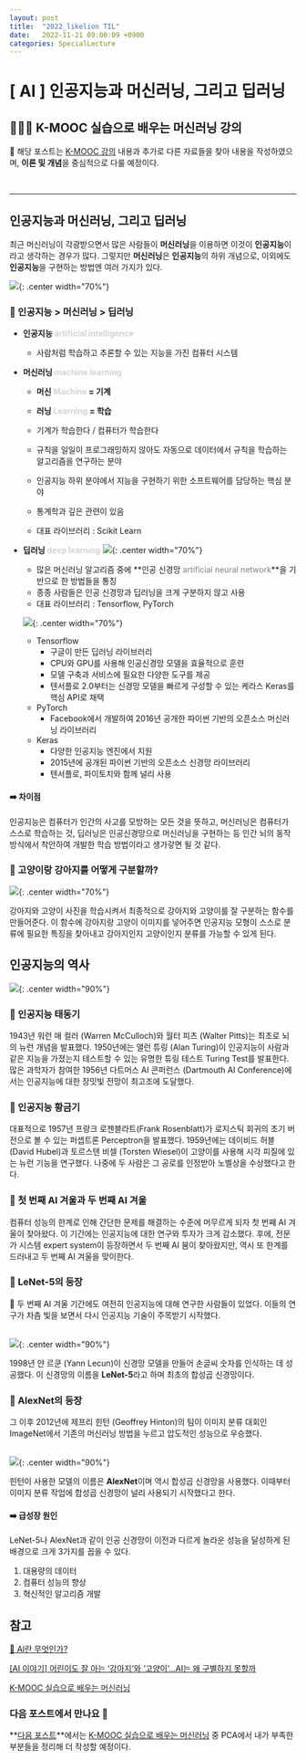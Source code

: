 ```yaml
---
layout: post
title:  "2022_likelion TIL"
date:   2022-11-21 09:00:09 +0900
categories: SpecialLecture
---
```

# [ AI ] 인공지능과 머신러닝, 그리고 딥러닝
## 👩🏻‍💻 K-MOOC 실습으로 배우는 머신러닝 강의

📙 해당 포스트는 [K-MOOC 강의](http://www.kmooc.kr/courses/course-v1:SSUk+SSMOOC20K+2022_T1/course/) 내용과 추가로 다른 자료들을 찾아 내용을 작성하였으며, **이론 및 개념**을 중심적으로 다룰 예정이다.

<br/>

***

## 인공지능과 머신러닝, 그리고 딥러닝
최근 머신러닝이 각광받으면서 많은 사람들이 **머신러닝**을 이용하면 이것이 **인공지능**이라고 생각하는 경우가 많다. 그렇지만 **머신러닝**은 **인공지능**의 하위 개념으로, 이외에도 **인공지능**을 구현하는 방법엔 여러 가지가 있다.

![](/assets/img/img_221121/ai_ml_dl.png){: .center width="70%"}

### 🤔 인공지능 > 머신러닝 > 딥러닝
* **인공지능 <font color='lightgray'>artificial intelligence</font>**
  * 사람처럼 학습하고 추론할 수 있는 지능을 가진 컴퓨터 시스템

* **머신러닝 <font color='lightgray'>machine learning</font>**

  * **머신 <font color = 'lightgray'>Machine</font> = 기계**
  * **러닝 <font color = 'lightgray'>Learning</font> = 학습**
  * 기계가 학습한다 / 컴퓨터가 학습한다

  * 규칙을 일일이 프로그래밍하지 않아도 자동으로 데이터에서 규칙을 학습하는 알고리즘을 연구하는 분야
  * 인공지능 하위 분야에서 지능을 구현하기 위한 소프트웨어를 담당하는 핵심 분야
  * 통계학과 깊은 관련이 있음
  * 대표 라이브러리 : Scikit Learn

* **딥러닝 <font color='lightgray'>deep learning</font>**
  ![](/assets/img/img_221121/neural_dl.png){: .center width="70%"}

  * 많은 머신러닝 알고리즘 중에 **인공 신경망 <font color='gray'>artificial neural network</font>**을 기반으로 한 방법들을 통칭
  * 종종 사람들은 인공 신경망과 딥러닝을 크게 구분하지 않고 사용
  * 대표 라이브러리 : Tensorflow, PyTorch
  
  ![](/assets/img/img_221121/tensorflow-pytorch.png){: .center width="70%"}

    * Tensorflow
      * 구글이 만든 딥러닝 라이브러리
      * CPU와 GPU를 사용해 인공신경망 모델을 효율적으로 훈련
      * 모델 구축과 서비스에 필요한 다양한 도구를 제공
      * 텐서플로 2.0부터는 신경망 모델을 빠르게 구성할 수 있는 케라스 Keras를 핵심 API로 채택
    * PyTorch
      * Facebook에서 개발하여 2016년 공개한 파이썬 기반의 오픈소스 머신러닝 라이브러리
    * Keras
      * 다양한 인공지능 엔진에서 지원
      * 2015년에 공개된 파이썬 기반의 오픈소스 신경망 라이브러리
      * 텐서플로, 파이토치와 함께 널리 사용

#### ➡️ 차이점
인공지능은 컴퓨터가 인간의 사고를 모방하는 모든 것을 뜻하고, 머신러닝은 컴퓨터가 스스로 학습하는 것, 딥러닝은 인공신경망으로 머신러닝을 구현하는 등 인간 뇌의 동작 방식에서 착안하여 개발한 학습 방법이라고 생가갛면 될 것 같다.


### 🔎 고양이랑 강아지를 어떻게 구분할까?
![](/assets/img/img_221121/ai_dog_cat.png){: .center width="70%"}

강아지와 고양이 사진을 학습시켜서 최종적으로 강아지와 고양이를 잘 구분하는 함수를 만들어준다. 이 함수에 강아지랑 고양이 이미지를 넣어주면 인공지능 모형이 스스로 분류에 필요한 특징을 찾아내고 강아지인지 고양이인지 분류를 가능할 수 있게 된다.


## 인공지능의 역사

![](/assets/img/img_221121/ai_history.png){: .center width="90%"}
### 👶 인공지능 태동기
1943년 워런 매 컬러 (Warren McCulloch)와 월터 피츠 (Walter Pitts)는 최초로 뇌의 뉴런 개념을 발표했다. 1950년에는 앨런 튜링 (Alan Turing)이 인공지능이 사람과 같은 지능을 가졌는지 테스트할 수 있는 유명한 튜링 테스트 Turing Test를 발표한다. 많은 과학자가 참여한 1956년 다트머스 AI 콘퍼런스 (Dartmouth AI Conference)에서는 인공지능에 대한 장밋빛 전망이 최고조에 도달했다.

### 🫅 인공지능 황금기
대표적으로 1957년 프랑크 로젠블라트(Frank Rosenblatt)가 로지스틱 회귀의 초기 버전으로 볼 수 있는 퍼셉트론 Perceptron을 발표했다. 1959년에는 데이비드 허블 (David Hubel)과 토르스텐 비셀 (Torsten Wiesel)이 고양이를 사용해 시각 피질에 있는 뉴런 기능을 연구했다. 나중에 두 사람은 그 공로를 인정받아 노벨상을 수상했다고 한다. 

### 🥶 첫 번째 AI 겨울과 두 번째 AI 겨울
컴퓨터 성능의 한계로 인해 간단한 문제를 해결하는 수준에 머무르게 되자 첫 번째 AI 겨울이 찾아왔다. 
이 기간에는 인공지능에 대한 연구와 투자가 크게 감소했다. 
후에, 전문가 시스템 expert system이 등장하면서 두 번째 AI 붐이 찾아왔지만, 역시 또 한계를 드러내고 두 번째 AI 겨울을 맞이한다.

### 👑 LeNet-5의 등장
🥶 두 번째 AI 겨울 기간에도 여전히 인공지능에 대해 연구한 사람들이 있었다. 
이들의 연구가 차츰 빛을 보면서 다시 인공지능 기술이 주목받기 시작했다. <br/><br/>

![](/assets/img/img_221121/lenet5.png){: .center width="90%"}<br/>


1998년 얀 르쿤 (Yann Lecun)이 신경망 모델을 만들어 손글씨 숫자를 인식하는 데 성공했다. 이 신경망의 이름을 **LeNet-5**라고 하며 최초의 합성곱 신경망이다.

### 👑 AlexNet의 등장
그 이후 2012년에 제프리 힌턴 (Geoffrey Hinton)의 팀이 이미지 분류 대회인 ImageNet에서 기존의 머신러닝 방법을 누르고 압도적인 성능으로 우승했다. <br/><br/>

![](/assets/img/img_221121/alexnet.png){: .center width="90%"}<br/>


힌턴이 사용한 모델의 이름은 **AlexNet**이며 역시 합성곱 신경망을 사용했다. 이때부터 이미지 분류 작업에 합성곱 신경망이 널리 사용되기 시작했다고 한다.


#### ➡️ 급성장 원인
LeNet-5나 AlexNet과 같이 인공 신경망이 이전과 다르게 놀라운 성능을 달성하게 된 배경으로 크게 3가지를 꼽을 수 있다.

1. 대용량의 데이터
2. 컴퓨터 성능의 향상
3. 혁신적인 알고리즘 개발


<!-- ## 💻 실습 예제 코드 -->

## 참고
[🤖 AI란 무엇인가?](https://hongong.hanbit.co.kr/ai-%EB%AC%B4%EC%97%87%EC%9D%B8%EA%B0%80-%EC%9D%B8%EA%B3%B5%EC%A7%80%EB%8A%A5-%EB%A8%B8%EC%8B%A0%EB%9F%AC%EB%8B%9D-%EB%94%A5%EB%9F%AC%EB%8B%9D-%EC%B0%A8%EC%9D%B4%EC%A0%90-%EC%B4%9D%EC%A0%95%EB%A6%AC/)

[[AI 이야기] 어린이도 잘 아는 ‘강아지’와 ‘고양이’…AI는 왜 구별하지 못할까](https://magazine.hankyung.com/business/article/202009099351b)

[K-MOOC 실습으로 배우는 머신러닝](http://www.kmooc.kr/courses/course-v1:SSUk+SSMOOC20K+2022_T1/course/)

### 다음 포스트에서 만나요 🙌

**[다음 포스트](https://seul1230.github.io/speciallecture/2022-11-21-likelion-TIL2/)**에서는 [K-MOOC 실습으로 배우는 머신러닝](http://www.kmooc.kr/courses/course-v1:SSUk+SSMOOC20K+2022_T1/course/) 중 PCA에서 내가 부족한 부분들을 정리해 더 작성할 예정이다.


<!-- ### 🐾　　🐾
### 🐾　　🐾
### 🐾　　🐾
### 🐾　　🐾
### 🐾　　🐾
### 🐾　　🐾 
<font color='dodgerblue'> 예쁜 파랑 </font>
<font color='lightgray'>Miss</font>
<mark style='background-color: #f1f8ff'> 연한 파랑 </mark>
<mark style='background-color: #fff5b1'> 연한 노랑 </mark>
<mark style='background-color: #ffdce0'> 연한 빨강 </mark>
<mark style='background-color: #dcffe4'> 연한 초록 </mark>
<mark style='background-color: #f5f0ff'> 연한 보라 </mark>
<mark style='background-color: #f6f8fa'> 연한 회색 </mark>
-->
